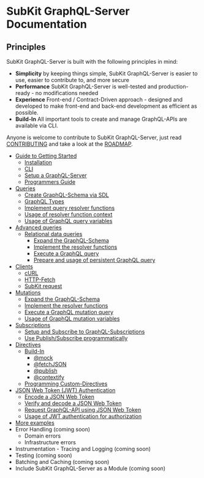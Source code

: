 # SubKit GraphQL-Server Documentation

## Principles

SubKit GraphQL-Server is built with the following principles in mind:

* **Simplicity** by keeping things simple, SubKit GraphQL-Server is easier to
  use, easier to contribute to, and more secure
* **Performance** SubKit GraphQL-Server is well-tested and production-ready - no
  modifications needed
* **Experience** Front-end / Contract-Driven approach - designed and developed
  to make front-end and back-end development as efficient as possible.
* **Build-In** All important tools to create and manage GraphQL-APIs are
  available via CLI.

Anyone is welcome to contribute to SubKit GraphQL-Server, just read
[CONTRIBUTING](../CONTRIBUTING.md) and take a look at the [ROADMAP](ROADMAP.md).

* [Guide to Getting Started](getting-started.md)
  * [Installation](getting-started.md#installation)
  * [CLI](getting-started.md#cli)
  * [Setup a GraphQL-Server](getting-started.md#setup-a-graphql-server)
  * [Programmers Guide](getting-started.md#programmers-guide)
* [Queries](queries.md)
  * [Create GraphQL-Schema via SDL](queries.md#create-graphql-schema-via-sdl)
  * [GraphQL Types](queries.md#graphql-types)
  * [Implement query resolver functions](queries.md#implement-query-resolver-functions)
  * [Usage of resolver function context](queries.md#usage-of-resolver-function-context)
  * [Usage of GraphQL query variables](queries.md#usage-of-graphql-query-variables)
* [Advanced queries](advanced-queries.md)
  * [Relational data queries](advanced-queries.md#relational-data-queries)
    * [Expand the GraphQL-Schema](advanced-queries.md#expand-the-graphql-schema)
    * [Implement the resolver functions](advanced-queries.md#implement-the-resolver-function)
    * [Execute a GraphQL query](advanced-queries.md#execute-a-graphql-query)
    * [Prepare and usage of persistent GraphQL query](advanced-queries.md#persistent-graphql-query)
* [Clients](clients.md)
  * [cURL](clients.md#curl)
  * [HTTP-Fetch](clients.md#http-fetch)
  * [SubKit request](clients.md#subkit-request)
* [Mutations](mutations.md)
  * [Expand the GraphQL-Schema](mutations.md#expand-the-graphql-schema)
  * [Implement the resolver functions](mutations.md#implement-the-resolver-function)
  * [Execute a GraphQL mutation query](mutations.md#execute-a-graphql-mutation-query)
  * [Usage of GraphQL mutation variables](mutations.md#usage-of-graphql-mutation-variables)
* [Subscriptions](subscriptions.md)
  * [Setup and Subscribe to GraphQL-Subscriptions](subscriptions.md#graphql-subscriptions)
  * [Use Publish/Subscribe programmatically](subscriptions.md#use-publish/subscribe-programmatically)
* [Directives](directives.md)
  * [Build-In](directives.md#subkit-build-in)
    * [@mock](directives.md#@mock)
    * [@fetchJSON](directives.md#@fetchJSON)
    * [@publish](directives.md#@publish)
    * [@contextify](directives.md#@contextify)
  * [Programming Custom-Directives](directives.md#programming-custom-directives)
* [JSON Web Token (JWT) Authentication](jwt-auth.md)
  * [Encode a JSON Web Token](jwt-auth.md#encode-a-json-web-token)
  * [Verify and decode a JSON Web Token](jwt-auth.md#verify-and-decode-a-json-web-token)
  * [Request GraphQL-API using JSON Web Token](jwt-auth.md#request-graphql-api-using-json-web-token)
  * [Usage of JWT authentication for authorization](jwt-auth.md#usage-of-jwt-authentication-for-authorization)
* [More examples](https://github.com/codecommission/subkit-examples)
* Error Handling (coming soon)
  * Domain errors
  * Infrastructure errors
* Instrumentation - Tracing and Logging (coming soon)
* Testing (coming soon)
* Batching and Caching (coming soon)
* Include SubKit GraphQL-Server as a Module (coming soon)

